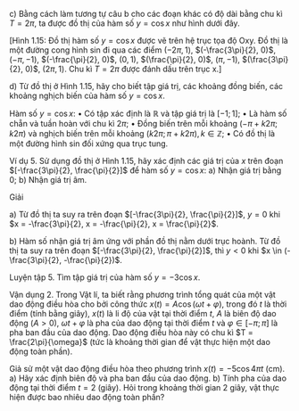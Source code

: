 c) Bằng cách làm tương tự câu b cho các đoạn khác có độ dài bằng chu kì $T = 2\pi$, ta được đồ thị của hàm số $y = \cos x$ như hình dưới đây.

[Hình 1.15: Đồ thị hàm số $y = \cos x$ được vẽ trên hệ trục tọa độ Oxy. Đồ thị là một đường cong hình sin đi qua các điểm $(-2\pi, 1)$, $(-\frac{3\pi}{2}, 0)$, $(-\pi, -1)$, $(-\frac{\pi}{2}, 0)$, $(0, 1)$, $(\frac{\pi}{2}, 0)$, $(\pi, -1)$, $(\frac{3\pi}{2}, 0)$, $(2\pi, 1)$. Chu kì $T = 2\pi$ được đánh dấu trên trục x.]

d) Từ đồ thị ở Hình 1.15, hãy cho biết tập giá trị, các khoảng đồng biến, các khoảng nghịch biến của hàm số $y = \cos x$.

Hàm số $y = \cos x$:
• Có tập xác định là $\mathbb{R}$ và tập giá trị là $[-1; 1]$;
• Là hàm số chẵn và tuần hoàn với chu kì $2\pi$;
• Đồng biến trên mỗi khoảng $(-\pi + k2\pi; k2\pi)$ và nghịch biến trên mỗi khoảng $(k2\pi; \pi + k2\pi), k \in \mathbb{Z}$;
• Có đồ thị là một đường hình sin đối xứng qua trục tung.

Ví dụ 5. Sử dụng đồ thị ở Hình 1.15, hãy xác định các giá trị của $x$ trên đoạn $[-\frac{3\pi}{2}, \frac{\pi}{2}]$ để hàm số $y = \cos x$:
a) Nhận giá trị bằng 0;     b) Nhận giá trị âm.

Giải

a) Từ đồ thị ta suy ra trên đoạn $[-\frac{3\pi}{2}, \frac{\pi}{2}]$, $y = 0$ khi $x = -\frac{3\pi}{2}, x = -\frac{\pi}{2}, x = \frac{\pi}{2}$.

b) Hàm số nhận giá trị âm ứng với phần đồ thị nằm dưới trục hoành. Từ đồ thị ta suy ra trên đoạn $[-\frac{3\pi}{2}, \frac{\pi}{2}]$, thì $y < 0$ khi $x \in (-\frac{3\pi}{2}, -\frac{\pi}{2})$.

Luyện tập 5. Tìm tập giá trị của hàm số $y = -3\cos x$.

Vận dụng 2. Trong Vật lí, ta biết rằng phương trình tổng quát của một vật dao động điều hòa cho bởi công thức $x(t) = A\cos(\omega t + \varphi)$, trong đó $t$ là thời điểm (tính bằng giây), $x(t)$ là li độ của vật tại thời điểm $t$, $A$ là biên độ dao động $(A > 0)$, $\omega t + \varphi$ là pha của dao động tại thời điểm $t$ và $\varphi \in [-\pi; \pi]$ là pha ban đầu của dao động. Dao động điều hòa này có chu kì $T = \frac{2\pi}{\omega}$ (tức là khoảng thời gian để vật thực hiện một dao động toàn phần).

Giả sử một vật dao động điều hòa theo phương trình $x(t) = -5\cos 4\pi t$ (cm).
a) Hãy xác định biên độ và pha ban đầu của dao động.
b) Tính pha của dao động tại thời điểm $t = 2$ (giây). Hỏi trong khoảng thời gian 2 giây, vật thực hiện được bao nhiêu dao động toàn phần?